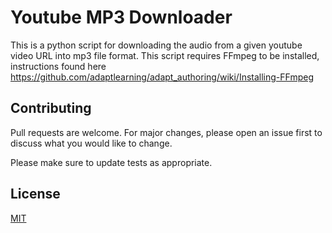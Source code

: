 # Youtube MP3 Downloader

This is a python script for downloading the audio from a given youtube video URL into mp3 file format. This script requires FFmpeg to be installed, instructions found here https://github.com/adaptlearning/adapt_authoring/wiki/Installing-FFmpeg

## Contributing
Pull requests are welcome. For major changes, please open an issue first to discuss what you would like to change.

Please make sure to update tests as appropriate.

## License
[MIT](https://choosealicense.com/licenses/mit/)